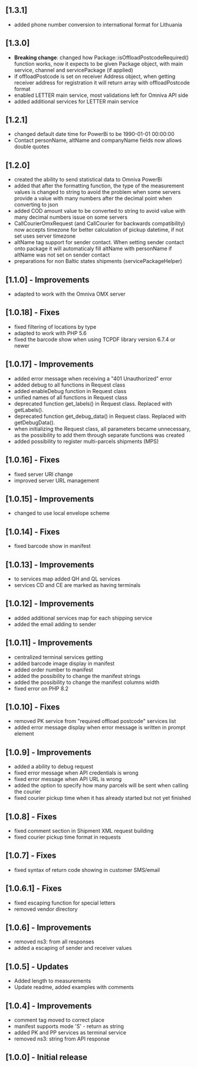 ## [1.3.1]
- added phone number conversion to international format for Lithuania

## [1.3.0]
- **Breaking change**: changed how Package::isOffloadPostcodeRequired() function works, now it expects to be given Package object, with main service, channel and servicePackage (if applied)
- if offloadPostcode is set on receiver Address object, when getting receiver address for registration it will return array with offloadPostcode format
- enabled LETTER main service, most validations left for Omniva API side
- added additional services for LETTER main service

## [1.2.1]
- changed default date time for PowerBi to be 1990-01-01 00:00:00
- Contact personName, altName and companyName fields now allows double quotes

## [1.2.0]
- created the ability to send statistical data to Omniva PowerBi
- added that after the formatting function, the type of the measurement values is changed to string to avoid the problem when some servers provide a value with many numbers after the decimal point when converting to json
- added COD amount value to be converted to string to avoid value with many decimal numbers issue on some servers
- CallCourierOmxRequest (and CallCourier for backwards compatibility) now accepts timezone for better calculation of pickup datetime, if not set uses server timezone
- altName tag support for sender contact. When setting sender contact onto package it will automaticaly fill altName with personName if altName was not set on sender contact
- preparations for non Baltic states shipments (servicePackageHelper)

## [1.1.0] - Improvements
- adapted to work with the Omniva OMX server

## [1.0.18] - Fixes
- fixed filtering of locations by type
- adapted to work with PHP 5.6
- fixed the barcode show when using TCPDF library version 6.7.4 or newer

## [1.0.17] - Improvements
- added error message when receiving a "401 Unauthorized" error
- added debug to all functions in Request class
- added enableDebug function in Request class
- unified names of all functions in Request class
- deprecated function get_labels() in Request class. Replaced with getLabels().
- deprecated function get_debug_data() in Request class. Replaced with getDebugData().
- when initializing the Request class, all parameters became unnecessary, as the possibility to add them through separate functions was created
- added possibility to register multi-parcels shipments (MPS)

## [1.0.16] - Fixes
- fixed server URl change
- improved server URL management

## [1.0.15] - Improvements
- changed to use local envelope scheme

## [1.0.14] - Fixes
- fixed barcode show in manifest

## [1.0.13] - Improvements
- to services map added QH and QL services
- services CD and CE are marked as having terminals

## [1.0.12] - Improvements
- added additional services map for each shipping service
- added the email adding to sender

## [1.0.11] - Improvements
- centralized terminal services getting
- added barcode image display in manifest
- added order number to manifest
- added the possibility to change the manifest strings
- added the possibility to change the manifest columns width
- fixed error on PHP 8.2

## [1.0.10] - Fixes
- removed PK service from "required offload postcode" services list
- added error message display when error message is written in prompt element

## [1.0.9] - Improvements
- added a ability to debug request
- fixed error message when API credentials is wrong
- fixed error message when API URL is wrong
- added the option to specify how many parcels will be sent when calling the courier
- fixed courier pickup time when it has already started but not yet finished

## [1.0.8] - Fixes
- fixed comment section in Shipment XML request building
- fixed courier pickup time format in requests

## [1.0.7] - Fixes
- fixed syntax of return code showing in customer SMS/email

## [1.0.6.1] - Fixes
- fixed escaping function for special letters
- removed vendor directory

## [1.0.6] - Improvements
- removed ns3: from all responses
- added a escaping of sender and receiver values

## [1.0.5] - Updates
- Added length to measurements
- Update readme, added examples with comments

## [1.0.4] - Improvements
- comment tag moved to correct place
- manifest supports mode 'S' - return as string
- added PK and PP services as terminal service
- removed ns3: string from API response

## [1.0.0] - Initial release

